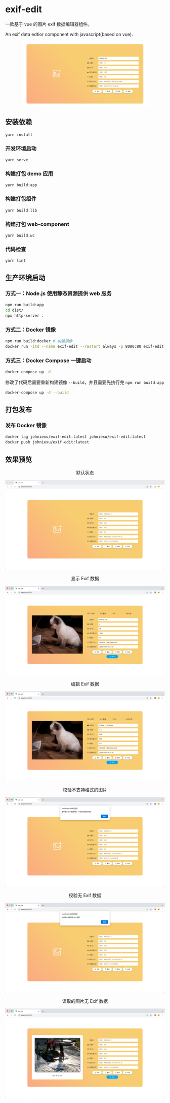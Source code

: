 # exif-edit

一款基于 vue 的图片 exif 数据编辑器组件。

An exif data edtior component with javascript(based on vue).

<p align="center">
  <img src="./docs/imgs/7.jpg" alt="7.jpg" width="400" />
</p>

## 安装依赖
```
yarn install
```

### 开发环境启动
```
yarn serve
```

### 构建打包 demo 应用
```
yarn build:app
```

### 构建打包组件
```
yarn build:lib
```

### 构建打包 web-component
```
yarn build:wc
```

### 代码检查
```
yarn lint
```

## 生产环境启动

### 方式一：Node.js 使用静态资源提供 web 服务

```bash
npm run build:app
cd dist/
npx http-server .
```

### 方式二：Docker 镜像

```bash
npm run build:docker # 构建镜像
docker run -itd --name exif-edit --restart always -p 8080:80 exif-edit:latest
```

### 方式三：Docker Compose 一键启动

```bash
docker-compose up -d
```

修改了代码后需要重新构建镜像 `--build`，并且需要先执行完 `npm run build:app`

```bash
docker-compose up -d --build
```

## 打包发布

### 发布 Docker 镜像

```bash
docker tag johniexu/exif-edit:latest johniexu/exif-edit:latest
docker push johniexu/exif-edit:latest
```

## 效果预览

<p align="center">默认状态</p>

![1.jpg](docs/imgs/1.jpg)

<p align="center">显示 Exif 数据</p>

![2.jpg](docs/imgs/2.jpg)

<p align="center">编辑 Exif 数据</p>

![3.jpg](docs/imgs/3.jpg)

<p align="center">校验不支持格式的图片</p>

![4.jpg](docs/imgs/4.jpg)

<p align="center">校验无 Exif 数据</p>

![5.jpg](docs/imgs/5.jpg)

<p align="center">读取的图片无 Exif 数据</p>

![6.jpg](docs/imgs/6.jpg)
